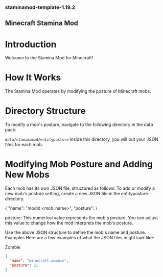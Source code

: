 ### staminamod-template-1.19.2
## Minecraft Stamina Mod
# Introduction
Welcome to the Stamina Mod for Minecraft!

# How It Works
The Stamina Mod operates by modifying the posture of Minecraft mobs. 

# Directory Structure
To modify a mob's posture, navigate to the following directory in the data pack:


`data/staminamod/entityposture`
Inside this directory, you will put your JSON files for each mob.

# Modifying Mob Posture and Adding New Mobs
Each mob has its own JSON file, structured as follows:
To add or modify a new mob's posture setting, create a new JSON file in the entityposture directory.


{
  "name": "modid:<mob_name>",
  "posture": <value>
}

posture: This numerical value represents the mob's posture. You can adjust this value to change how the mod interprets the mob's posture.





Use the above JSON structure to define the mob's name and posture.
Examples
Here are a few examples of what the JSON files might look like:

Zombie


```json
{
  "name": "minecraft:zombie",
  "posture": 21
}
